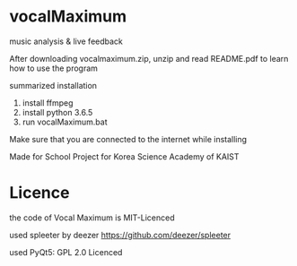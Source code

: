 # vocalMaximum

music analysis  & live feedback

After downloading vocalmaximum.zip, unzip and read README.pdf to learn how to use the program

summarized installation
1. install ffmpeg
2. install python 3.6.5
3. run vocalMaximum.bat

Make sure that you are connected to the internet while installing

Made for School Project for Korea Science Academy of KAIST

# Licence

the code of Vocal Maximum is MIT-Licenced

used spleeter by deezer
https://github.com/deezer/spleeter

used PyQt5: GPL 2.0 Licenced

